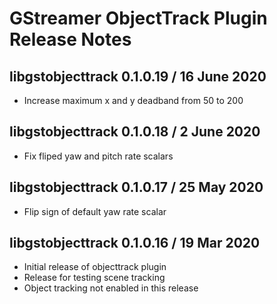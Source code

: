 # GStreamer ObjectTrack Plugin Release Notes

## libgstobjecttrack 0.1.0.19 / 16 June 2020

- Increase maximum x and y deadband from 50 to 200

## libgstobjecttrack 0.1.0.18 / 2 June 2020

- Fix fliped yaw and pitch rate scalars

## libgstobjecttrack 0.1.0.17 / 25 May 2020

- Flip sign of default yaw rate scalar

## libgstobjecttrack 0.1.0.16 / 19 Mar 2020

- Initial release of objecttrack plugin
- Release for testing scene tracking
- Object tracking not enabled in this release

